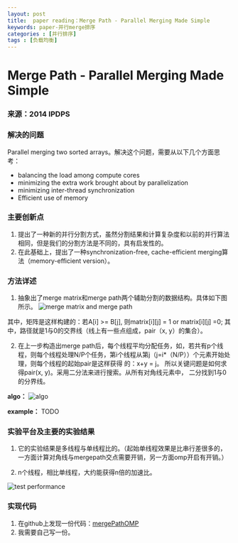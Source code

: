 ```yaml
---
layout: post
title:  paper reading：Merge Path - Parallel Merging Made Simple
keywords: paper-并行merge排序
categories : [并行排序]
tags : [负载均衡]
---
```


# Merge Path - Parallel Merging Made Simple
### 来源：2014 IPDPS

### 解决的问题

Parallel merging two sorted arrays。解决这个问题，需要从以下几个方面思考：

- balancing the load among compute
cores
- minimizing the extra work brought about by
parallelization
- minimizing inter-thread synchronization
- Efficient use of memory


### 主要创新点

 1. 提出了一种新的并行分割方式，虽然分割结果和计算复杂度和以前的并行算法相同，但是我们的分割方法是不同的，具有启发性的。
 2. 在此基础上，提出了一种synchronization-free, cache-efficient merging算法（memory-efficient version）。

### 方法详述

 1. 抽象出了merge matrix和merge path两个辅助分割的数据结构。具体如下图所示。
 ![merge matrix and merge path](http://img.blog.csdn.net/20170303163626353?watermark/2/text/aHR0cDovL2Jsb2cuY3Nkbi5uZXQvdTAxMDQ1ODg2Mw==/font/5a6L5L2T/fontsize/400/fill/I0JBQkFCMA==/dissolve/70/gravity/SouthEast)
 
 其中，矩阵是这样构建的：若A[i] >= B[j], 则matrix[i][j] = 1  or matrix[i][j] =0;
 其中，路径就是1与0的交界线（线上有一些点组成，pair（x, y）的集合）。
 
2.  在上一步构造出merge path后，每个线程平均分配任务，如，若共有p个线程，则每个线程处理N/P个任务，第i个线程从第j（j=i*（N/P））个元素开始处理，则每个线程的起始pair是这样获得
的：x+y = j。 所以关键问题是如何求得pair(x, y)。采用二分法来进行搜索。从所有对角线元素中，
二分找到1与0的分界线。

 **algo：**
 ![algo](http://img.blog.csdn.net/20170303163641806?watermark/2/text/aHR0cDovL2Jsb2cuY3Nkbi5uZXQvdTAxMDQ1ODg2Mw==/font/5a6L5L2T/fontsize/400/fill/I0JBQkFCMA==/dissolve/70/gravity/SouthEast)
 
 **example：**
 TODO

### 实验平台及主要的实验结果
 1. 它的实验结果是多线程与单线程比的。（起始单线程效果是比串行差很多的，一方面计算对角线与mergepath交点需要开销，另一方面omp开启有开销。）

 2. n个线程，相比单线程，大约能获得n倍的加速比。 
  
![test performance](http://img.blog.csdn.net/20170303164814088?watermark/2/text/aHR0cDovL2Jsb2cuY3Nkbi5uZXQvdTAxMDQ1ODg2Mw==/font/5a6L5L2T/fontsize/400/fill/I0JBQkFCMA==/dissolve/70/gravity/SouthEast)

### 实现代码
1. 在github上发现一份代码：[mergePathOMP](https://github.com/ogreen/MergePathOMP)
2. 我需要自己写一份。